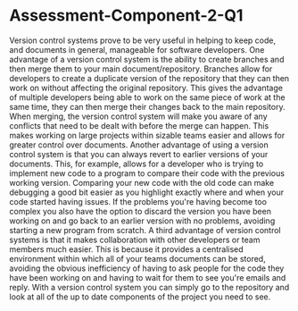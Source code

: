 # Assessment-Component-2-Q1
Version control systems prove to be very useful in helping to keep code, and documents in general, manageable for software developers. 
One advantage of a version control system is the ability to create branches and then merge them to your main document/repository. Branches allow for developers to create a duplicate version of the repository that they can then work on without affecting the original repository. This gives the advantage of multiple developers being able to work on the same piece of work at the same time, they can then merge their changes back to the main repository. When merging, the version control system will make you aware of any conflicts that need to be dealt with before the merge can happen. This makes working on large projects within sizable teams easier and allows for greater control over documents.
Another advantage of using a version control system is that you can always revert to earlier versions of your documents. This, for example, allows for a developer who is trying to implement new code to a program to compare their code with the previous working version. Comparing your new code with the old code can make debugging a good bit easier as you highlight exactly where and when your code started having issues. If the problems you're having become too complex you also have the option to discard the version you have been working on and go back to an earlier version with no problems, avoiding starting a new program from scratch.
A third advantage of version control systems is that it makes collaboration with other developers or team members much easier. This is because it provides a centralised environment within which all of your teams documents can be stored, avoiding the obvious inefficiency of having to ask people for the code they have been working on and having to wait for them to see you're emails and reply. With a version control system you can simply go to the repository and look at all of the up to date components of the project you need to see.
